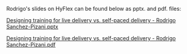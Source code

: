 Rodrigo's slides on HyFlex can be found below as pptx. and pdf. files:

[Designing training for live delivery vs. self-paced delivery - Rodrigo Sanchez-Pizani.pptx](https://github.com/alan-turing-institute/ds-ai-educators-programme/files/8879019/Designing.training.for.live.delivery.vs.self-paced.delivery.-.Rodrigo.Sanchez-Pizani.pptx)


[Designing training for live delivery vs. self-paced delivery - Rodrigo Sanchez-Pizani.pdf](https://github.com/alan-turing-institute/ds-ai-educators-programme/files/8879040/Designing.training.for.live.delivery.vs.self-paced.delivery.-.Rodrigo.Sanchez-Pizani.pdf)
